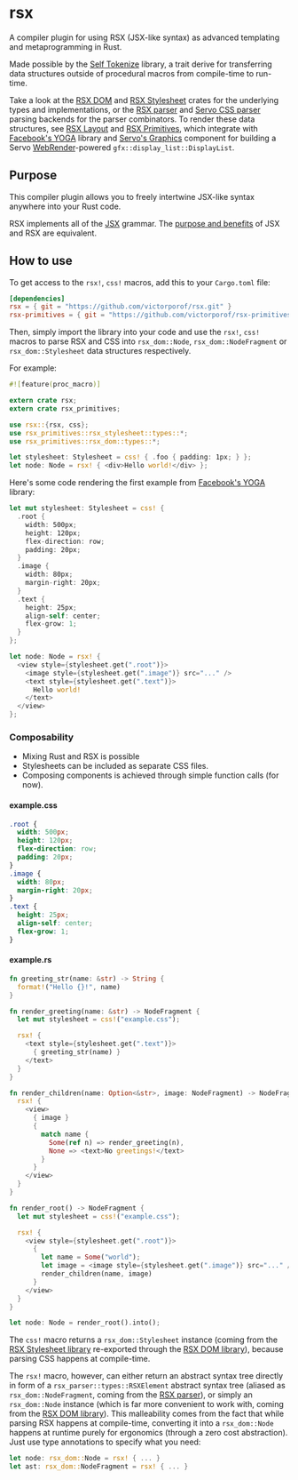# rsx
A compiler plugin for using RSX (JSX-like syntax) as advanced templating and metaprogramming in Rust.

Made possible by the [Self Tokenize](https://github.com/victorporof/rust-self-tokenize) library, a trait derive for transferring data structures outside of procedural macros from compile-time to run-time.

Take a look at the [RSX DOM](https://github.com/victorporof/rsx-dom) and [RSX Stylesheet](https://github.com/victorporof/rsx-stylesheet) crates for the underlying types and implementations, or the [RSX parser](https://github.com/victorporof/rsx-parser) and [Servo CSS parser](https://github.com/victorporof/servo-css-parser) parsing backends for the parser combinators. To render these data structures, see [RSX Layout](https://github.com/victorporof/rsx-layout) and [RSX Primitives](https://github.com/victorporof/rsx-primitives), which integrate with [Facebook's YOGA](https://facebook.github.io/yoga/) library and [Servo's Graphics](https://github.com/servo/servo/tree/89d5780570894a54774542e79585b79ece3f2dce/components/gfx) component for building a Servo [WebRender](https://github.com/servo/webrender)-powered `gfx::display_list::DisplayList`.

## Purpose
This compiler plugin allows you to freely intertwine JSX-like syntax anywhere into your Rust code.

RSX implements all of the [JSX](http://facebook.github.io/jsx) grammar. The [purpose and benefits](https://reactjs.co/2015/08/04/advantages-of-jsx/) of JSX and RSX are equivalent.

## How to use
To get access to the `rsx!`, `css!` macros, add this to your `Cargo.toml` file:

```toml
[dependencies]
rsx = { git = "https://github.com/victorporof/rsx.git" }
rsx-primitives = { git = "https://github.com/victorporof/rsx-primitives.git" }
```

Then, simply import the library into your code and use the `rsx!`, `css!` macros to parse RSX and CSS into `rsx_dom::Node`, `rsx_dom::NodeFragment` or `rsx_dom::Stylesheet` data structures respectively.

For example:

```rust
#![feature(proc_macro)]

extern crate rsx;
extern crate rsx_primitives;

use rsx::{rsx, css};
use rsx_primitives::rsx_stylesheet::types::*;
use rsx_primitives::rsx_dom::types::*;

let stylesheet: Stylesheet = css! { .foo { padding: 1px; } };
let node: Node = rsx! { <div>Hello world!</div> };
```

Here's some code rendering the first example from [Facebook's YOGA](https://facebook.github.io/yoga/) library:

```rust
let mut stylesheet: Stylesheet = css! {
  .root {
    width: 500px;
    height: 120px;
    flex-direction: row;
    padding: 20px;
  }
  .image {
    width: 80px;
    margin-right: 20px;
  }
  .text {
    height: 25px;
    align-self: center;
    flex-grow: 1;
  }
};

let node: Node = rsx! {
  <view style={stylesheet.get(".root")}>
    <image style={stylesheet.get(".image")} src="..." />
    <text style={stylesheet.get(".text")}>
      Hello world!
    </text>
  </view>
};
```

### Composability

- Mixing Rust and RSX is possible
- Stylesheets can be included as separate CSS files.
- Composing components is achieved through simple function calls (for now).

#### example.css
```css
.root {
  width: 500px;
  height: 120px;
  flex-direction: row;
  padding: 20px;
}
.image {
  width: 80px;
  margin-right: 20px;
}
.text {
  height: 25px;
  align-self: center;
  flex-grow: 1;
}
```

#### example.rs
```rust
fn greeting_str(name: &str) -> String {
  format!("Hello {}!", name)
}

fn render_greeting(name: &str) -> NodeFragment {
  let mut stylesheet = css!("example.css");

  rsx! {
    <text style={stylesheet.get(".text")}>
      { greeting_str(name) }
    </text>
  }
}

fn render_children(name: Option<&str>, image: NodeFragment) -> NodeFragment {
  rsx! {
    <view>
      { image }
      {
        match name {
          Some(ref n) => render_greeting(n),
          None => <text>No greetings!</text>
        }
      }
    </view>
  }
}

fn render_root() -> NodeFragment {
  let mut stylesheet = css!("example.css");

  rsx! {
    <view style={stylesheet.get(".root")}>
      {
        let name = Some("world");
        let image = <image style={stylesheet.get(".image")} src="..." />;
        render_children(name, image)
      }
    </view>
  }
}

let node: Node = render_root().into();
```

The `css!` macro returns a `rsx_dom::Stylesheet` instance (coming from the [RSX Stylesheet library](https://github.com/victorporof/rsx-stylesheet) re-exported through the [RSX DOM library](https://github.com/victorporof/rsx-dom)), because parsing CSS happens at compile-time.

The `rsx!` macro, however, can either return an abstract syntax tree directly in form of a `rsx_parser::types::RSXElement` abstract syntax tree (aliased as `rsx_dom::NodeFragment`, coming from the [RSX parser](https://github.com/victorporof/rsx-parser)), or simply an `rsx_dom::Node` instance (which is far more convenient to work with, coming from the [RSX DOM library](https://github.com/victorporof/rsx-dom)). This malleability comes from the fact that while parsing RSX happens at compile-time, converting it into a `rsx_dom::Node` happens at runtime purely for ergonomics (through a zero cost abstraction). Just use type annotations to specify what you need:

```rust
let node: rsx_dom::Node = rsx! { ... }
let ast: rsx_dom::NodeFragment = rsx! { ... }
```
